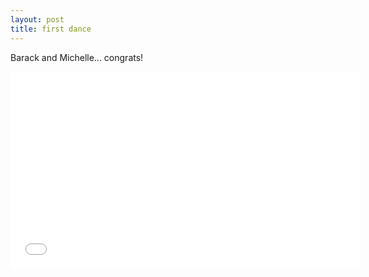 ```yaml
---
layout: post
title: first dance
---
```


Barack and Michelle... congrats!

<iframe width="560" height="315" src="//www.youtube.com/embed/T-pzlZPRvx8" frameborder="0" allowfullscreen></iframe>
